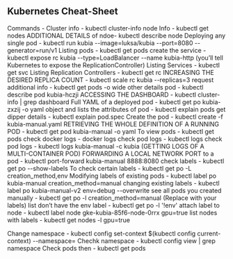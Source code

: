 ## Kubernetes Cheat-Sheet

Commands - 
Cluster info - kubectl cluster-info 
node Info - kubectl get nodes
ADDITIONAL DETAILS of ndoe- kubectl describe node
Deploying any single pod - kubectl run kubia --image=luksa/kubia --port=8080 --generator=run/v1
Listing pods - kubectl get pods
create the service - kubectl expose rc kubia --type=LoadBalancer --name kubia-http (you’ll tell Kubernetes to expose the ReplicationController)
Listing Services - kubectl get svc
Listing Replication Controllers - kubectl get rc
INCREASING THE DESIRED REPLICA COUNT - kubectl scale rc kubia --replicas=3
request additional info - kubectl get pods -o wide
other details pod - kubectl describe pod kubia-hczji
ACCESSING THE DASHBOARD - kubectl cluster-info | grep dashboard
Full YAML of a deployed pod - kubectl get po kubia-zxzij -o yaml
object and lists the attributes of pod - kubectl explain pods
get dipper details - kubectl explain pod.spec
Create the pod - kubectl create -f kubia-manual.yaml
RETRIEVING THE WHOLE DEFINITION OF A RUNNING POD - kubectl get pod kubia-manual -o yaml
To view pods - kubectl get pods
check docker logs - docker logs <container id>
check pod logs - kubectl logs <pod>
check pod logs - kubectl logs kubia-manual -c kubia (GETTING LOGS OF A MULTI-CONTAINER POD)
FORWARDING A LOCAL NETWORK PORT to a pod - kubectl port-forward kubia-manual 8888:8080
check labels - kubectl get po --show-labels
To check certain labels - kubectl get po -L creation_method,env
Modifying labels of existing pods - kubectl label po kubia-manual creation_method=manual
changing existing labels - kubectl label po kubia-manual-v2 env=debug --overwrite
see all pods you created
manually - kubectl get po -l creation_method=manual (Replace with your labels)
list don’t have the env label - kubectl get po -l '!env'
attach label to node - kubectl label node gke-kubia-85f6-node-0rrx gpu=true
list nodes with labels - kubectl get nodes -l gpu=true

Change namespace - kubectl config set-context $(kubectl config current-context) --namespace=<namespace>
Chechk namespace - kubectl config view | grep namespace
Check pods then - kubectl get pods
